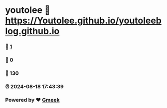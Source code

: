 # youtolee :link: https://Youtolee.github.io/youtoleeblog.github.io 
### :page_facing_up: [1](https://Youtolee.github.io/youtoleeblog.github.io/tag.html) 
### :speech_balloon: 0 
### :hibiscus: 130 
### :alarm_clock: 2024-08-18 17:43:39 
### Powered by :heart: [Gmeek](https://github.com/Meekdai/Gmeek)
